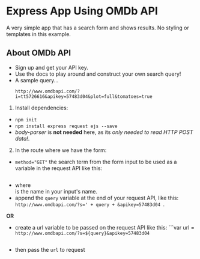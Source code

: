 # Express App Using OMDb API
A very simple app that has a search form and shows results.
No styling or templates in this example.

## About OMDb API

- Sign up and get your API key.
- Use the docs to play around and construct your own search query!
- A sample query...
  ```
  http://www.omdbapi.com/?i=tt5726616&apikey=57483d04&plot=full&tomatoes=true
  ```

1. Install dependencies:
  - ```npm init```
  - ```npm install express request ejs --save```
  - *body-parser* is **not needed** here, as its *only needed to read HTTP POST data!*.


2. In the route where we have the form:  
  - ```method="GET"``` the search term from the form input to be used as a variable in the request API like this:
    ``` var query = request.query.<search>
    ```
  - where <search> is the name in your input's name.
  - append the ```query``` variable at the end of your request API, like this: ```http://www.omdbapi.com/?s=' + query + &apikey=57483d04 ```.

  **OR**

  - create a url variable to be passed on the request API like this:
    ```var url = `http://www.omdbapi.com/?s=${query}&apikey=57483d04`
    ```
  - then pass the ```url``` to request   
